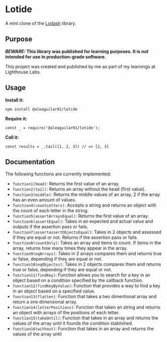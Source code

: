 # Lotide

A mini clone of the [Lodash](https://lodash.com) library.

## Purpose

**_BEWARE:_ This library was published for learning purposes. It is _not_ intended for use in production-grade software.**

This project was created and published by me as part of my learnings at Lighthouse Labs. 

## Usage

**Install it:**

`npm install @aleaguilar01/lotide`

**Require it:**

`const _ = require('@aleaguilar01/lotide');`

**Call it:**

`const results = _.tail([1, 2, 3]) // => [2, 3]`

## Documentation

The following functions are currently implemented:

* `function1(head)`: Returns the first value of an array.
* `function2(tail)`: Returns an array without the head (first value).
* `function3(middle)`: Returns the middle values of an array, 2 if the array has an even amount of values.
* `function4(countLetters)`: Accepts a string and returns an object with the count of each letter in the string. 
* `function5(assertArraysEqual)`: Returns the first value of an array.
* `function6(assertEqual)`: Takes in an expected and actual value and outputs if the assertion pass or fails. 
* `function7(assertassertObjectsEqual)`: Takes in 2 objects and assessed if they are equal or not. Returns if the assertion pass or fails. 
* `function8(countOnly)`: Takes an array and items to count. If items in the array, returns how many times they appear in the array.
* `function9(eqArrays)`: Takes in 2 arrays compares them and returns true or false, depending if they are equal or not.
* `function10(eqObjectss)`: Takes in 2 objects compares them and returns true or false, depending if they are equal or not.
* `function11(findKey)`: Function allows you to search for a key in an object based on a condition specified by the callback function.
* `function12(findKeyByValue)`: Function that provides a way to find a key in an object based on a specified value.
* `function13(flatten)`: Function that takes a two dimentional array and return a one dimensional array.
* `function14(letterPositions)`: Function that taken an string and returns an object with arrays of the positions of each letter.
* `function15(takeUntil)`: Function that takes in an array and returns the values of the array until it founds the condition stablished. 
* `function16(without)`: Function that takes in an array and returns the values of the array until 
